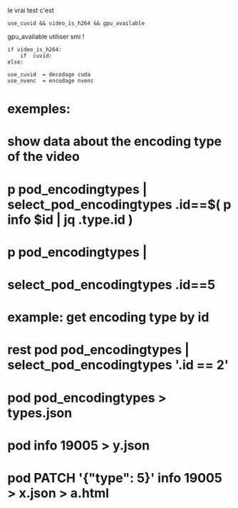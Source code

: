 le vrai test c'est

    use_cuvid && video_is_h264 && gpu_available

gpu_available utiliser smi !


    if video_is_h264:
        if  cuvid:
    else:

    use_cuvid  = decodage cuda
    use_nvenc  = encodage nvenc


# exemples:
# show data about the encoding type of the video
# p pod_encodingtypes | select_pod_encodingtypes .id==$( p info $id | jq .type.id )
#

# p pod_encodingtypes |
#     select_pod_encodingtypes .id==5


# example: get encoding type by id
# rest pod pod_encodingtypes | select_pod_encodingtypes '.id == 2'
#
#

# pod pod_encodingtypes > types.json
# pod info 19005 > y.json
# pod PATCH '{"type": 5}' info 19005 > x.json > a.html
